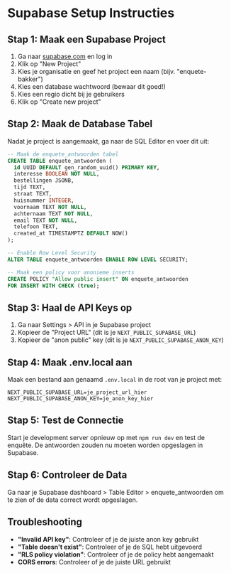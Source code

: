 # Supabase Setup Instructies

## Stap 1: Maak een Supabase Project

1. Ga naar [supabase.com](https://supabase.com) en log in
2. Klik op "New Project"
3. Kies je organisatie en geef het project een naam (bijv. "enquete-bakker")
4. Kies een database wachtwoord (bewaar dit goed!)
5. Kies een regio dicht bij je gebruikers
6. Klik op "Create new project"

## Stap 2: Maak de Database Tabel

Nadat je project is aangemaakt, ga naar de SQL Editor en voer dit uit:

```sql
-- Maak de enquete_antwoorden tabel
CREATE TABLE enquete_antwoorden (
  id UUID DEFAULT gen_random_uuid() PRIMARY KEY,
  interesse BOOLEAN NOT NULL,
  bestellingen JSONB,
  tijd TEXT,
  straat TEXT,
  huisnummer INTEGER,
  voornaam TEXT NOT NULL,
  achternaam TEXT NOT NULL,
  email TEXT NOT NULL,
  telefoon TEXT,
  created_at TIMESTAMPTZ DEFAULT NOW()
);

-- Enable Row Level Security
ALTER TABLE enquete_antwoorden ENABLE ROW LEVEL SECURITY;

-- Maak een policy voor anonieme inserts
CREATE POLICY "Allow public insert" ON enquete_antwoorden 
FOR INSERT WITH CHECK (true);
```

## Stap 3: Haal de API Keys op

1. Ga naar Settings > API in je Supabase project
2. Kopieer de "Project URL" (dit is je `NEXT_PUBLIC_SUPABASE_URL`)
3. Kopieer de "anon public" key (dit is je `NEXT_PUBLIC_SUPABASE_ANON_KEY`)

## Stap 4: Maak .env.local aan

Maak een bestand aan genaamd `.env.local` in de root van je project met:

```env
NEXT_PUBLIC_SUPABASE_URL=je_project_url_hier
NEXT_PUBLIC_SUPABASE_ANON_KEY=je_anon_key_hier
```

## Stap 5: Test de Connectie

Start je development server opnieuw op met `npm run dev` en test de enquête. De antwoorden zouden nu moeten worden opgeslagen in Supabase.

## Stap 6: Controleer de Data

Ga naar je Supabase dashboard > Table Editor > enquete_antwoorden om te zien of de data correct wordt opgeslagen.

## Troubleshooting

- **"Invalid API key"**: Controleer of je de juiste anon key gebruikt
- **"Table doesn't exist"**: Controleer of je de SQL hebt uitgevoerd
- **"RLS policy violation"**: Controleer of je de policy hebt aangemaakt
- **CORS errors**: Controleer of je de juiste URL gebruikt

